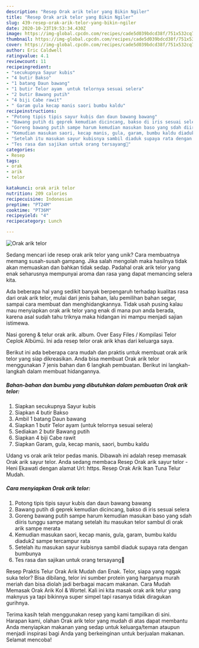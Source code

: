 ```yaml
---
description: "Resep Orak arik telor yang Bikin Ngiler"
title: "Resep Orak arik telor yang Bikin Ngiler"
slug: 439-resep-orak-arik-telor-yang-bikin-ngiler
date: 2020-10-23T19:53:34.430Z
image: https://img-global.cpcdn.com/recipes/cade5d039bdcd38f/751x532cq70/orak-arik-telor-foto-resep-utama.jpg
thumbnail: https://img-global.cpcdn.com/recipes/cade5d039bdcd38f/751x532cq70/orak-arik-telor-foto-resep-utama.jpg
cover: https://img-global.cpcdn.com/recipes/cade5d039bdcd38f/751x532cq70/orak-arik-telor-foto-resep-utama.jpg
author: Eric Caldwell
ratingvalue: 4.1
reviewcount: 11
recipeingredient:
- "secukupnya Sayur kubis"
- "4 butir Bakso"
- "1 batang Daun bawang"
- "1 butir Telor ayam  untuk telornya sesuai selera"
- "2 butir Bawang putih"
- "4 biji Cabe rawit"
- " Garam gula kecap manis saori bumbu kaldu"
recipeinstructions:
- "Potong tipis tipis sayur kubis dan daun bawang bawang"
- "Bawang putih di geprek kemudian dicincang, bakso di iris sesuai selera"
- "Goreng bawang putih sampe harum kemudian masukan baso yang sdah diiris tunggu sampe matang setelah itu masukan telor sambul di orak arik sampe merata"
- "Kemudian masukan saori, kecap manis, gula, garam, bumbu kaldu diaduk2 sampe tercampur rata"
- "Setelah itu masukan sayur kubisnya sambil diaduk supaya rata dengan bumbunya"
- "Tes rasa dan sajikan untuk orang tersayang🤗"
categories:
- Resep
tags:
- orak
- arik
- telor

katakunci: orak arik telor 
nutrition: 209 calories
recipecuisine: Indonesian
preptime: "PT24M"
cooktime: "PT36M"
recipeyield: "4"
recipecategory: Lunch

---
```



![Orak arik telor](https://img-global.cpcdn.com/recipes/cade5d039bdcd38f/751x532cq70/orak-arik-telor-foto-resep-utama.jpg)

Sedang mencari ide resep orak arik telor yang unik? Cara membuatnya memang susah-susah gampang. Jika salah mengolah maka hasilnya tidak akan memuaskan dan bahkan tidak sedap. Padahal orak arik telor yang enak seharusnya mempunyai aroma dan rasa yang dapat memancing selera kita.

Ada beberapa hal yang sedikit banyak berpengaruh terhadap kualitas rasa dari orak arik telor, mulai dari jenis bahan, lalu pemilihan bahan segar, sampai cara membuat dan menghidangkannya. Tidak usah pusing kalau mau menyiapkan orak arik telor yang enak di mana pun anda berada, karena asal sudah tahu triknya maka hidangan ini mampu menjadi sajian istimewa.

Nasi goreng &amp; telur orak arik. album. Over Easy Files / Kompilasi Telor Ceplok Albümü. Ini ada resep telor orak arik khas dari keluarga saya.


Berikut ini ada beberapa cara mudah dan praktis untuk membuat orak arik telor yang siap dikreasikan. Anda bisa membuat Orak arik telor menggunakan 7 jenis bahan dan 6 langkah pembuatan. Berikut ini langkah-langkah dalam membuat hidangannya.

<!--inarticleads1-->

##### Bahan-bahan dan bumbu yang dibutuhkan dalam pembuatan Orak arik telor:

1. Siapkan secukupnya Sayur kubis
1. Siapkan 4 butir Bakso
1. Ambil 1 batang Daun bawang
1. Siapkan 1 butir Telor ayam  (untuk telornya sesuai selera)
1. Sediakan 2 butir Bawang putih
1. Siapkan 4 biji Cabe rawit
1. Siapkan  Garam, gula, kecap manis, saori, bumbu kaldu


Udang vs orak arik telor pedas manis. Dibawah ini adalah resep memasak Orak arik sayur telor. Anda sedang membaca Resep Orak arik sayur telor - Heni Ekawati dengan alamat Url: https. Resep Orak Arik Ikan Tuna Telur Mudah. 

<!--inarticleads2-->

##### Cara menyiapkan Orak arik telor:

1. Potong tipis tipis sayur kubis dan daun bawang bawang
1. Bawang putih di geprek kemudian dicincang, bakso di iris sesuai selera
1. Goreng bawang putih sampe harum kemudian masukan baso yang sdah diiris tunggu sampe matang setelah itu masukan telor sambul di orak arik sampe merata
1. Kemudian masukan saori, kecap manis, gula, garam, bumbu kaldu diaduk2 sampe tercampur rata
1. Setelah itu masukan sayur kubisnya sambil diaduk supaya rata dengan bumbunya
1. Tes rasa dan sajikan untuk orang tersayang🤗


Resep Praktis Telur Orak Arik Mudah dan Enak. Telor, siapa yang nggak suka telor? Bisa dibilang, telor ini sumber protein yang harganya murah meriah dan bisa diolah jadi berbagai macam makanan. Cara Mudah Memasak Orak Arik Kol &amp; Wortel. Kali ini kita masak orak arik telur yang maknyus ya tapi bikinnya super simpel tapi rasanya tidak diragukan gurihnya. 

Terima kasih telah menggunakan resep yang kami tampilkan di sini. Harapan kami, olahan Orak arik telor yang mudah di atas dapat membantu Anda menyiapkan makanan yang sedap untuk keluarga/teman ataupun menjadi inspirasi bagi Anda yang berkeinginan untuk berjualan makanan. Selamat mencoba!
